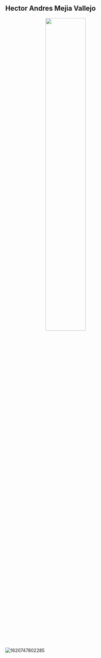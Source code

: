 ## Hector Andres Mejia Vallejo

<img src="https://user-images.githubusercontent.com/41920808/134074497-da4e3cc1-c71d-4c94-9fd9-5b63ac25164e.jpg" width=50% style="  display: block;
                                                                                                                                    margin-left: auto;
                                                                                                                                    margin-right: auto;">

![1620747802285](https://user-images.githubusercontent.com/41920808/134074497-da4e3cc1-c71d-4c94-9fd9-5b63ac25164e.jpg)


